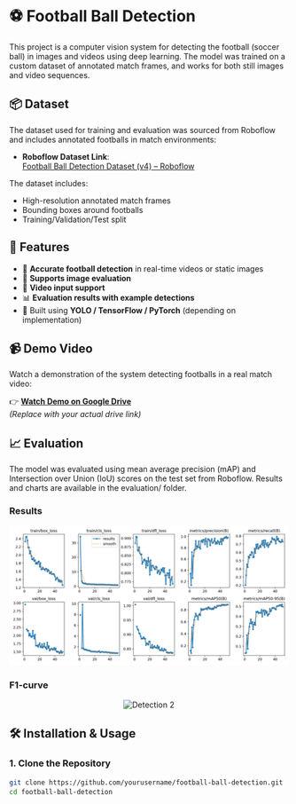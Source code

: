# ⚽ Football Ball Detection

This project is a computer vision system for detecting the football (soccer ball) in images and videos using deep learning. The model was trained on a custom dataset of annotated match frames, and works for both still images and video sequences.

## 📦 Dataset

The dataset used for training and evaluation was sourced from Roboflow and includes annotated footballs in match environments:

- **Roboflow Dataset Link**:  
  [Football Ball Detection Dataset (v4) – Roboflow](https://universe.roboflow.com/roboflow-jvuqo/football-ball-detection-rejhg/dataset/4)

The dataset includes:
- High-resolution annotated match frames
- Bounding boxes around footballs
- Training/Validation/Test split

## 🚀 Features

- 🎯 **Accurate football detection** in real-time videos or static images
- 📸 **Supports image evaluation**
- 🎥 **Video input support**
- 📊 **Evaluation results with example detections**
- 🤖 Built using **YOLO / TensorFlow / PyTorch** (depending on implementation)

## 📹 Demo Video

Watch a demonstration of the system detecting footballs in a real match video:

👉 **[Watch Demo on Google Drive]([https://drive.google.com/your_demo_video_link_here](https://drive.google.com/drive/folders/1rcgV6Bs9FpbKMKBDa1J7xDDdSyORVf0H?usp=drive_link))**  
*(Replace with your actual drive link)*

## 📈 Evaluation
The model was evaluated using mean average precision (mAP) and Intersection over Union (IoU) scores on the test set from Roboflow. Results and charts are available in the evaluation/ folder.

### Results
<p align="center">
  <img src="results.png" alt="Detection 1" width="600">
</p>

### F1-curve
<p align="center">
  <img src="F1_curve" alt="Detection 2" width="600">
</p>

## 🛠️ Installation & Usage

### 1. Clone the Repository

```bash
git clone https://github.com/yourusername/football-ball-detection.git
cd football-ball-detection
```



